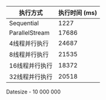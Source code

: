 | 执行方式                  | 执行时间 (ms) |
|-----------------------|--------------|
| Sequential            | 1227         |
| ParallelStream        | 17686        |
| 4线程并行执行         | 24687        |
| 8线程并行执行         | 21535        |
| 16线程并行执行        | 18372        |
| 32线程并行执行        | 20518        |
Datesize - 10 000 000